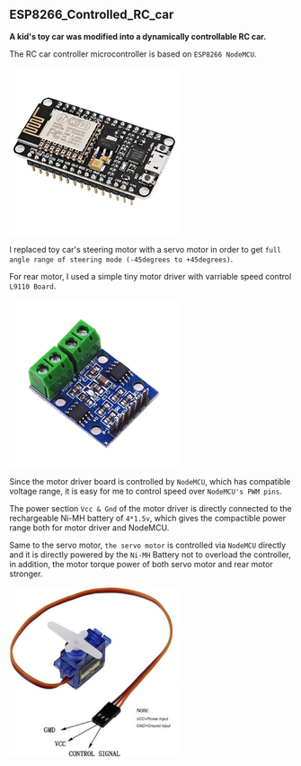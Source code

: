 ## ESP8266_Controlled_RC_car 

**A kid's toy car was modified into a dynamically controllable RC car.**

The RC car controller microcontroller is based on  `ESP8266 NodeMCU`.

<img src="esp8266_NodeMCU.jpg" alt="ESP8266_NodeMCU" width="300"/>

I replaced toy car's steering motor with a servo motor in order to get `full angle range of steering mode (-45degrees to +45degrees)`.

For rear motor, I used a simple tiny motor driver with varriable speed control `L9110 Board`.

<img src="l9110-motor-driver.jpg" alt="l9110" width="300"/>

Since the motor driver board is controlled by `NodeMCU`, which has compatible voltage range, it is easy for me to control speed over `NodeMCU's PWM pins`.

The power section `Vcc & Gnd` of the motor driver is directly connected to the rechargeable Ni-MH battery of `4*1.5v`, which gives the compactible power range both for motor driver and NodeMCU.

Same to the servo motor, `the servo motor` is controlled via `NodeMCU` directly and it is directly powered by the `Ni-MH` Battery not to overload the controller, in addition, the motor torque power of both servo motor and rear motor stronger.

<img src="servo-motor.jpeg" alt="servo-motor" width="300"/>

